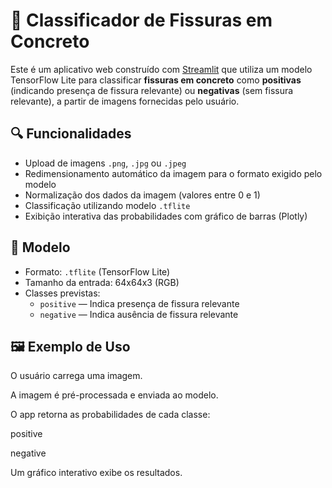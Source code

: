 
# 🧱 Classificador de Fissuras em Concreto

Este é um aplicativo web construído com [Streamlit](https://streamlit.io/) que utiliza um modelo TensorFlow Lite para classificar **fissuras em concreto** como **positivas** (indicando presença de fissura relevante) ou **negativas** (sem fissura relevante), a partir de imagens fornecidas pelo usuário.

## 🔍 Funcionalidades

- Upload de imagens `.png`, `.jpg` ou `.jpeg`
- Redimensionamento automático da imagem para o formato exigido pelo modelo
- Normalização dos dados da imagem (valores entre 0 e 1)
- Classificação utilizando modelo `.tflite`
- Exibição interativa das probabilidades com gráfico de barras (Plotly)

## 🧠 Modelo

- Formato: `.tflite` (TensorFlow Lite)
- Tamanho da entrada: 64x64x3 (RGB)
- Classes previstas:
  - `positive` — Indica presença de fissura relevante
  - `negative` — Indica ausência de fissura relevante

##  🖼️ Exemplo de Uso
O usuário carrega uma imagem.

A imagem é pré-processada e enviada ao modelo.

O app retorna as probabilidades de cada classe:

positive

negative

Um gráfico interativo exibe os resultados.
  

